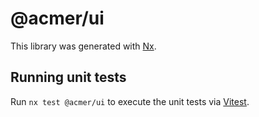 # @acmer/ui

This library was generated with [Nx](https://nx.dev).

## Running unit tests

Run `nx test @acmer/ui` to execute the unit tests via [Vitest](https://vitest.dev/).
